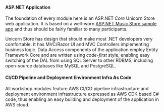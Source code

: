 <!--
+++
title = "What's Inside"
date = 2019-10-11T17:38:34-04:00
weight = 10
+++
-->

#### ASP.NET Application

The foundation of every module here is an ASP.NET *Core* Unicorn Store web application. It is based on a well-worn [ASP.NET Music Store sample app](https://docs.microsoft.com/en-us/aspnet/mvc/overview/older-versions/mvc-music-store/mvc-music-store-part-1) and thus should be fairly familiar to many participants.

Unicorn Store has design that should make most .NET developers very comfortable. It has MVC/Razor UI and MVC Controllers implementing business logic. Data Access components of the application employ Entity Framework Core and are written using *code-first* style, enabling easy switching of the DAL from using SQL Server to other RDBMS, including open-source databases like MySQL and PostgreSQL.

#### CI/CD Pipeline and Deployment Environment Infra As Code

All workshop modules feature AWS CI/CD pipeline infrastructure and deployment environment infrastructure expressed as AWS CDK based C# code, thus enabling an easy building and deployment of the application in AWS cloud.